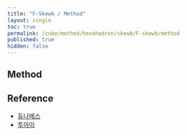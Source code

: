 ```yaml
---
title: "F-Skewb / Method"
layout: single
toc: true
permalink: /cube/method/hexahedron/skewb/F-skewb/method
published: true
hidden: false
---
```


<head>
  <base target="_blank">
</head>



## Method



## Reference

- [듀나메스](https://youtu.be/UslhG5CHgtE)
- [투마이](https://youtu.be/rDosGPGV2Bk)
